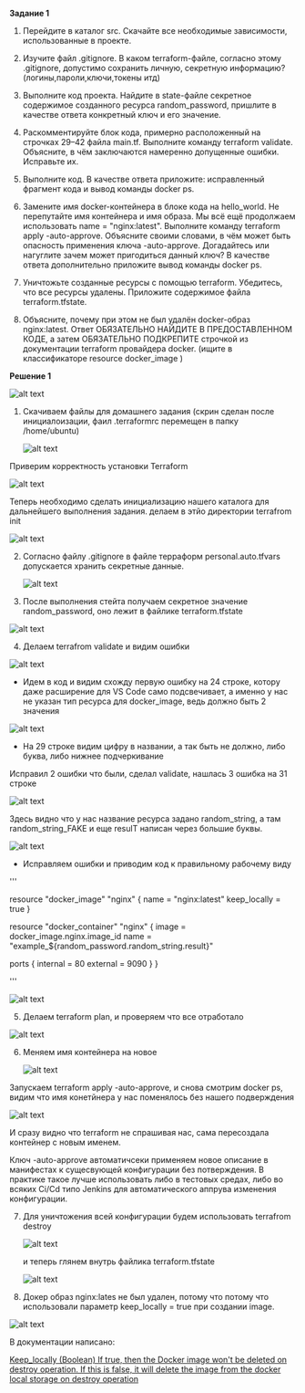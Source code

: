 **Задание 1**

1) Перейдите в каталог src. Скачайте все необходимые зависимости, использованные в проекте.

2) Изучите файл .gitignore. В каком terraform-файле, согласно этому .gitignore, допустимо сохранить личную, секретную информацию?(логины,пароли,ключи,токены итд)

3) Выполните код проекта. Найдите в state-файле секретное содержимое созданного ресурса random_password, пришлите в качестве ответа конкретный ключ и его значение.

4) Раскомментируйте блок кода, примерно расположенный на строчках 29–42 файла main.tf. Выполните команду terraform validate. Объясните, в чём заключаются намеренно допущенные ошибки. Исправьте их.

5) Выполните код. В качестве ответа приложите: исправленный фрагмент кода и вывод команды docker ps.

6) Замените имя docker-контейнера в блоке кода на hello_world. Не перепутайте имя контейнера и имя образа. Мы всё ещё продолжаем использовать name = "nginx:latest". Выполните команду terraform apply -auto-approve. Объясните своими словами, в чём может быть опасность применения ключа -auto-approve. Догадайтесь или нагуглите зачем может пригодиться данный ключ? В качестве ответа дополнительно приложите вывод команды docker ps.

7) Уничтожьте созданные ресурсы с помощью terraform. Убедитесь, что все ресурсы удалены. Приложите содержимое файла terraform.tfstate.

8) Объясните, почему при этом не был удалён docker-образ nginx:latest. Ответ ОБЯЗАТЕЛЬНО НАЙДИТЕ В ПРЕДОСТАВЛЕННОМ КОДЕ, а затем ОБЯЗАТЕЛЬНО ПОДКРЕПИТЕ строчкой из документации terraform провайдера docker. (ищите в классификаторе resource docker_image )





**Решение 1**

![alt text](https://github.com/mezhibo/docker-compose/blob/01d7e387556b270ba6c00a9fc823b4e908750d3f/IMG/1.jpg)


1) Скачиваем файлы для домашнего задания (скрин сделан после инициалоизации, фаил .terraformrc перемещен в папку /home/ubuntu)

   ![alt text](https://github.com/mezhibo/Vvedenie-terraform/blob/3e3f4d803fc904bba4fada21e3cae02a0107edfb/IMG/3.jpg)


Приверим корректность установки Terraform

![alt text](https://github.com/mezhibo/Vvedenie-terraform/blob/3e3f4d803fc904bba4fada21e3cae02a0107edfb/IMG/1.jpg)


Теперь необходимо сделать инициализацию нашего каталога для дальнейшего выполнения задания. делаем в этйо директории terrafrom init

![alt text](https://github.com/mezhibo/Vvedenie-terraform/blob/3e3f4d803fc904bba4fada21e3cae02a0107edfb/IMG/2.jpg)



2) Согласно файлу .gitignore в файле терраформ personal.auto.tfvars допускается хранить секретные данные.

   ![alt text](https://github.com/mezhibo/Vvedenie-terraform/blob/3e854dd0d95703c0b43a8573959d44d12580f173/IMG/4.jpg)



3) После выполнения стейта получаем секретное значение random_password, оно лежит в файлике terraform.tfstate

![alt text](https://github.com/mezhibo/Vvedenie-terraform/blob/477f9bd4307d7b9b1e24f9ab0430267c01b85258/IMG/5.jpg)


4) Делаем terrafrom validate и видим ошибки

![alt text](https://github.com/mezhibo/Vvedenie-terraform/blob/ff3141003e416862df559a0ffbff516850a7cdb6/IMG/7.jpg)


- Идем в код и видим схожду первую ошибку на 24 строке, котору даже расширение для VS Code само подсвечивает, а именно 
у нас не указан тип ресурса для docker_image, ведь должно быть 2 значения

![alt text](https://github.com/mezhibo/Vvedenie-terraform/blob/ff3141003e416862df559a0ffbff516850a7cdb6/IMG/6.jpg)


 - На 29 строке видим цифру в названии, а так быть не должно, либо буква, либо нижнее подчеркивание

Исправил 2 ошибки что были, сделал validate, нашлась 3 ошибка на 31 строке 


![alt text](https://github.com/mezhibo/Vvedenie-terraform/blob/85ef0d1fad36f876d02210d1a080a0843a80a251/IMG/8.jpg)


Здесь видно что у нас название ресурса задано random_string, а там random_string_FAKE и еще resulT написан через большие буквы.

![alt text](https://github.com/mezhibo/Vvedenie-terraform/blob/cb3ef4cfbeb1ce1e8a49f5ec14fcd05c43b30581/IMG/9.jpg)


 - Исправляем ошибки и приводим код к правильному рабочему виду

'''

resource "docker_image" "nginx" {
  name         = "nginx:latest"
  keep_locally = true
}

resource "docker_container" "nginx" {
  image = docker_image.nginx.image_id
  name  = "example_${random_password.random_string.result}"

  ports {
    internal = 80
    external = 9090
  }
}


'''

![alt text](https://github.com/mezhibo/Vvedenie-terraform/blob/c0f5c422f40e9beae0d08045831dfe9fa4316648/IMG/10.jpg)


5) Делаем terraform plan, и проверяем что все отработало


![alt text](https://github.com/mezhibo/Vvedenie-terraform/blob/519b90ea269286cc2d03362d394fa94257771377/IMG/11.jpg)



6) Меняем имя контейнера на новое

   ![alt text](https://github.com/mezhibo/Vvedenie-terraform/blob/1361d03f4c989e09f79196b35822535c7b28a2f5/IMG/13.jpg)


Запускаем terraform apply -auto-approve, и снова смотрим docker ps, видим что имя конетйнера у нас поменялось без нашего подверждения 


![alt text](https://github.com/mezhibo/Vvedenie-terraform/blob/1361d03f4c989e09f79196b35822535c7b28a2f5/IMG/14.jpg)

И сразу видно что terraform не спрашивая нас, сама пересоздала контейнер с новым именем.


Ключ -auto-approve автоматичсеки применяем новое описание в манифестах к сущесвующей конфигурации без потверждения. В практике такое лучше использовать либо в тестовых средах, либо во всяких Ci/Cd типо Jenkins для автоматического аппрува изменения конфигурации.


7) Для уничтожения всей конфигурации будем использовать terrafrom destroy

   ![alt text](https://github.com/mezhibo/Vvedenie-terraform/blob/8505e3f047791150b60a7175c2bae4955406f5f3/IMG/15.jpg)


   и теперь глянем внутрь файлика terraform.tfstate

   ![alt text](https://github.com/mezhibo/Vvedenie-terraform/blob/8505e3f047791150b60a7175c2bae4955406f5f3/IMG/16.jpg)


8) Докер образ nginx:lates не был удален, потому что
   потому что использовали параметр keep_locally = true при создании image.

![alt text](https://github.com/mezhibo/Vvedenie-terraform/blob/0bfbffff5f19fb4b87258b23f1ef5882c206f513/IMG/17.jpg)

   В документации написано:

 [Keep_locally (Boolean) If true, then the Docker image won't be deleted on destroy operation. If this is false, it will delete the image from the docker local storage on destroy operation](https://docs.comcloud.xyz/providers/kreuzwerker/docker/latest/docs/resources/image)




